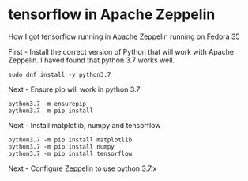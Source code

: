 # tensorflow in Apache Zeppelin
How I got tensorflow running in Apache Zeppelin running on Fedora 35

First - Install the correct version of Python that will work with Apache Zeppelin. I haved found that python 3.7 works well.
```
sudo dnf install -y python3.7
```
Next - Ensure pip will work in python 3.7
```
python3.7 -m ensurepip
python3.7 -m pip install
```
Next - Install matplotlib, numpy and tensorflow
```
python3.7 -m pip install matplotlib
python3.7 -m pip install numpy
python3.7 -m pip install tensorflow
```
Next - Configure Zeppelin to use python 3.7.x
